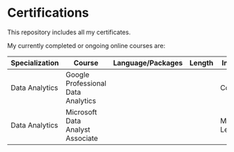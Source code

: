 # Certifications
This repository includes all my certificates.

My currently completed or ongoing online courses are: 

| Specialization  | Course                             | Language/Packages | Length | Institute | Status | Certificate | 
| --- | --- | --- | ---  | --- | --- |--- |
| Data Analytics  | Google Professional Data Analytics |               |        | Coursera  | Doing  |        |
| Data Analytics  | Microsoft Data Analyst Associate   |                |        | Microsoft Learn  | Doing  |         |

